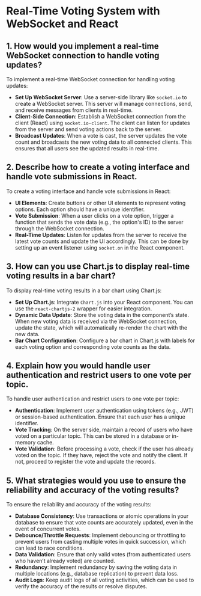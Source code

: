# Real-Time Voting System with WebSocket and React

## 1. How would you implement a real-time WebSocket connection to handle voting updates?

To implement a real-time WebSocket connection for handling voting updates:
- **Set Up WebSocket Server**: Use a server-side library like `socket.io` to create a WebSocket server. This server will manage connections, send, and receive messages from clients in real-time.
- **Client-Side Connection**: Establish a WebSocket connection from the client (React) using `socket.io-client`. The client can listen for updates from the server and send voting actions back to the server.
- **Broadcast Updates**: When a vote is cast, the server updates the vote count and broadcasts the new voting data to all connected clients. This ensures that all users see the updated results in real-time.

## 2. Describe how to create a voting interface and handle vote submissions in React.

To create a voting interface and handle vote submissions in React:
- **UI Elements**: Create buttons or other UI elements to represent voting options. Each option should have a unique identifier.
- **Vote Submission**: When a user clicks on a vote option, trigger a function that sends the vote data (e.g., the option's ID) to the server through the WebSocket connection.
- **Real-Time Updates**: Listen for updates from the server to receive the latest vote counts and update the UI accordingly. This can be done by setting up an event listener using `socket.on` in the React component.

## 3. How can you use Chart.js to display real-time voting results in a bar chart?

To display real-time voting results in a bar chart using Chart.js:
- **Set Up Chart.js**: Integrate `Chart.js` into your React component. You can use the `react-chartjs-2` wrapper for easier integration.
- **Dynamic Data Update**: Store the voting data in the component’s state. When new voting data is received via the WebSocket connection, update the state, which will automatically re-render the chart with the new data.
- **Bar Chart Configuration**: Configure a bar chart in Chart.js with labels for each voting option and corresponding vote counts as the data.

## 4. Explain how you would handle user authentication and restrict users to one vote per topic.

To handle user authentication and restrict users to one vote per topic:
- **Authentication**: Implement user authentication using tokens (e.g., JWT) or session-based authentication. Ensure that each user has a unique identifier.
- **Vote Tracking**: On the server side, maintain a record of users who have voted on a particular topic. This can be stored in a database or in-memory cache.
- **Vote Validation**: Before processing a vote, check if the user has already voted on the topic. If they have, reject the vote and notify the client. If not, proceed to register the vote and update the records.

## 5. What strategies would you use to ensure the reliability and accuracy of the voting results?

To ensure the reliability and accuracy of the voting results:
- **Database Consistency**: Use transactions or atomic operations in your database to ensure that vote counts are accurately updated, even in the event of concurrent votes.
- **Debounce/Throttle Requests**: Implement debouncing or throttling to prevent users from casting multiple votes in quick succession, which can lead to race conditions.
- **Data Validation**: Ensure that only valid votes (from authenticated users who haven’t already voted) are counted.
- **Redundancy**: Implement redundancy by saving the voting data in multiple locations (e.g., database replication) to prevent data loss.
- **Audit Logs**: Keep audit logs of all voting activities, which can be used to verify the accuracy of the results or resolve disputes.
